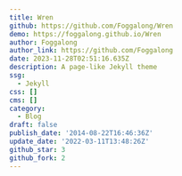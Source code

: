 ```yaml
---
title: Wren
github: https://github.com/Foggalong/Wren
demo: https://foggalong.github.io/Wren
author: Foggalong
author_link: https://github.com/Foggalong
date: 2023-11-28T02:51:16.635Z
description: A page-like Jekyll theme
ssg:
  - Jekyll
css: []
cms: []
category:
  - Blog
draft: false
publish_date: '2014-08-22T16:46:36Z'
update_date: '2022-03-11T13:48:26Z'
github_star: 3
github_fork: 2
---
```


